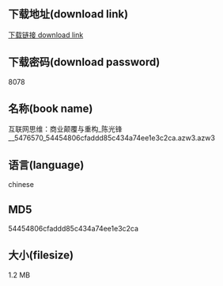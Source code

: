 ## 下载地址(download link)
[下载链接 download link](https://voluble-croquembouche-d321dc.netlify.app/?s=%E4%BA%92%E8%81%94%E7%BD%91%E6%80%9D%E7%BB%B4%EF%BC%9A%E5%95%86%E4%B8%9A%E9%A2%A0%E8%A6%86%E4%B8%8E%E9%87%8D%E6%9E%84_%E9%99%88%E5%85%89%E9%94%8B__5476570_54454806cfaddd85c434a74ee1e3c2ca.azw3)

## 下载密码(download password)
8078

## 名称(book name)
互联网思维：商业颠覆与重构_陈光锋__5476570_54454806cfaddd85c434a74ee1e3c2ca.azw3.azw3

## 语言(language)
chinese

## MD5
54454806cfaddd85c434a74ee1e3c2ca

## 大小(filesize)
1.2 MB
